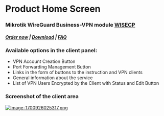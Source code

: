 # Product Home Screen

### Mikrotik WireGuard Business-VPN module **[WISECP](https://puqcloud.com/link.php?id=78)** 

##### [Order now](https://puqcloud.com/index.php?rp=/store/wisecp-module-mikrotik-wireguard-business-vpn) | [Download](https://download.puqcloud.com/WISECP/Product/PUQ_WISECP-Mikrotik-WireGuard-Business-VPN/) | [FAQ](https://faq.puqcloud.com/)

### Available options in the client panel:

- VPN Account Creation Button
- Port Forwarding Management Button
- Links in the form of buttons to the instruction and VPN clients
- General information about the service
- List of VPN Users Encrypted by the Client with Status and Edit Button
    
### Screenshot of the client area

[![image-1700926025317.png](https://doc.puq.info/uploads/images/gallery/2023-11/scaled-1680-/image-1700926025317.png)](https://doc.puq.info/uploads/images/gallery/2023-11/image-1700926025317.png)
